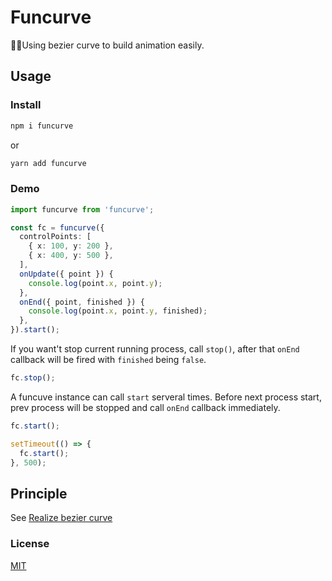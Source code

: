 # Funcurve

🚀🚀Using bezier curve to build animation easily.

## Usage

### Install

```bash
npm i funcurve
```

or

```bash
yarn add funcurve
```

### Demo

```typescript
import funcurve from 'funcurve';

const fc = funcurve({
  controlPoints: [
    { x: 100, y: 200 },
    { x: 400, y: 500 },
  ],
  onUpdate({ point }) {
    console.log(point.x, point.y);
  },
  onEnd({ point, finished }) {
    console.log(point.x, point.y, finished);
  },
}).start();
```

If you want't stop current running process, call `stop()`, after that `onEnd` callback will be fired with `finished` being `false`.

```typescript
fc.stop();
```

A funcuve instance can call `start` serveral times. Before next process start, prev process will be stopped and call `onEnd` callback immediately.

```typescript
fc.start();

setTimeout(() => {
  fc.start();
}, 500);
```

## Principle

See [Realize bezier curve](https://yqz0203.github.io/realize-bezier/)

### License

[MIT](LICENSE)

